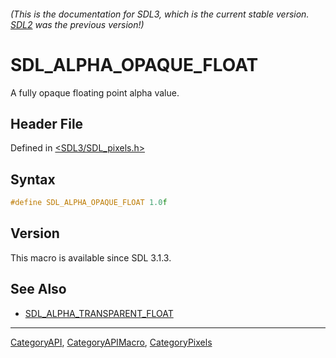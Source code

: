 ###### (This is the documentation for SDL3, which is the current stable version. [SDL2](https://wiki.libsdl.org/SDL2/) was the previous version!)
# SDL_ALPHA_OPAQUE_FLOAT

A fully opaque floating point alpha value.

## Header File

Defined in [<SDL3/SDL_pixels.h>](https://github.com/libsdl-org/SDL/blob/main/include/SDL3/SDL_pixels.h)

## Syntax

```c
#define SDL_ALPHA_OPAQUE_FLOAT 1.0f
```

## Version

This macro is available since SDL 3.1.3.

## See Also

- [SDL_ALPHA_TRANSPARENT_FLOAT](SDL_ALPHA_TRANSPARENT_FLOAT)

----
[CategoryAPI](CategoryAPI), [CategoryAPIMacro](CategoryAPIMacro), [CategoryPixels](CategoryPixels)

